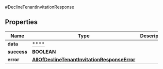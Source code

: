 #DeclineTenantInvitationResponse

## Properties
Name | Type | Description | Notes
------------ | ------------- | ------------- | -------------
**data** | [****](.md) |  | [optional] 
**success** | **BOOLEAN** |  | [optional] 
**error** | [**AllOfDeclineTenantInvitationResponseError**](AllOfDeclineTenantInvitationResponseError.md) |  | [optional] 

